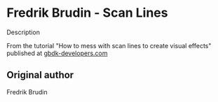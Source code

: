 # Fredrik Brudin - Scan Lines

Description

From the tutorial "How to mess with scan lines to create visual effects" 
published at [gbdk-developers.com](http://gbdk-developers.com/)

## Original author

Fredrik Brudin
